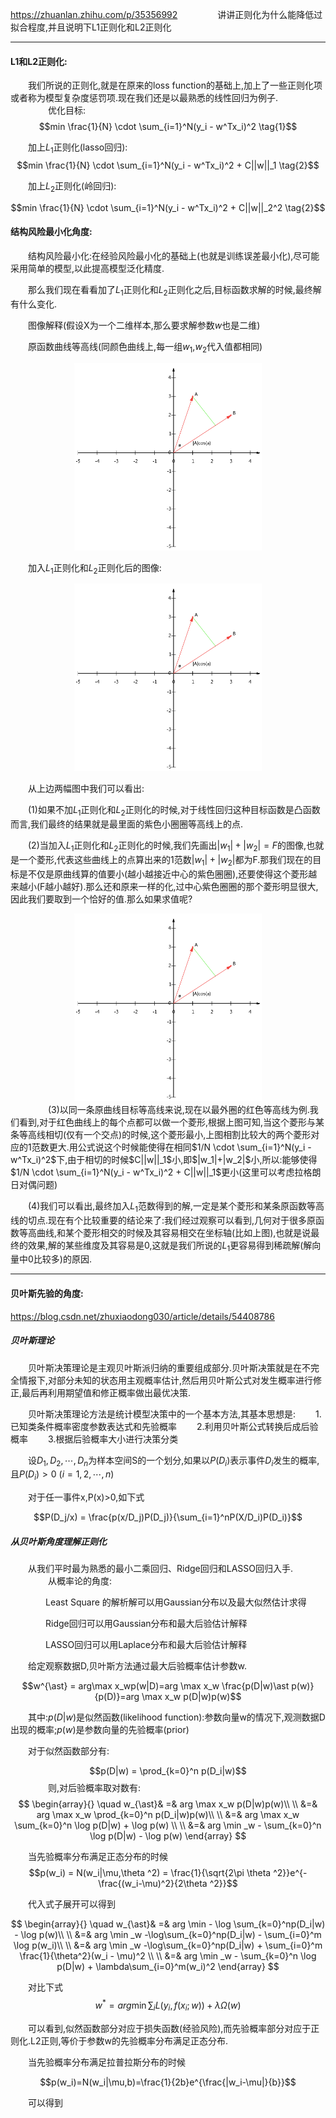 https://zhuanlan.zhihu.com/p/35356992
　　
　　讲讲正则化为什么能降低过拟合程度,并且说明下L1正则化和L2正则化
  
  ---
  
#### L1和L2正则化:

　　我们所说的正则化,就是在原来的loss function的基础上,加上了一些正则化项或者称为模型复杂度惩罚项.现在我们还是以最熟悉的线性回归为例子.
　　
　　优化目标:
  $$min \frac{1}{N} \cdot \sum_{i=1}^N(y_i - w^Tx_i)^2 \tag{1}$$
  
　　加上$L_1$正则化(lasso回归):
  $$min \frac{1}{N} \cdot \sum_{i=1}^N(y_i - w^Tx_i)^2  + C||w||_1 \tag{2}$$
  
　　加上$L_2$正则化(岭回归):
  
$$min \frac{1}{N} \cdot \sum_{i=1}^N(y_i - w^Tx_i)^2  + C||w||_2^2 \tag{2}$$

#### 结构风险最小化角度:

　　结构风险最小化:在经验风险最小化的基础上(也就是训练误差最小化),尽可能采用简单的模型,以此提高模型泛化精度.
  
　　那么我们现在看看加了$L_1$正则化和$L_2$正则化之后,目标函数求解的时候,最终解有什么变化.
  
　　图像解释(假设X为一个二维样本,那么要求解参数$w$也是二维)
  
　　原函数曲线等高线(同颜色曲线上,每一组$w_1$,$w_2$代入值都相同)
  <div align=center><img width="300" height="300" src="https://github.com/xiagote/MachineLearning/blob/master/PCA/2d_projection.png"/></div>
  
　　加入$L_1$正则化和$L_2$正则化后的图像:
  <div align=center><img width="300" height="300" src="https://github.com/xiagote/MachineLearning/blob/master/PCA/2d_projection.png"/></div>
  
　　从上边两幅图中我们可以看出:

　　(1)如果不加$L_1$正则化和$L_2$正则化的时候,对于线性回归这种目标函数是凸函数而言,我们最终的结果就是最里面的紫色小圈圈等高线上的点.
  
　　(2)当加入$L_1$正则化和$L_2$正则化的时候,我们先画出$|w_1| + |w_2| = F$的图像,也就是一个菱形,代表这些曲线上的点算出来的1范数$|w_1| + |w_2|$都为F.那我们现在的目标是不仅是原曲线算的值要小(越小越接近中心的紫色圈圈),还要使得这个菱形越来越小(F越小越好).那么还和原来一样的化,过中心紫色圈圈的那个菱形明显很大,因此我们要取到一个恰好的值.那么如果求值呢?
 
 <div align=center><img width="300" height="300" src="https://github.com/xiagote/MachineLearning/blob/master/PCA/2d_projection.png"/></div>
　　
　　(3)以同一条原曲线目标等高线来说,现在以最外圈的红色等高线为例.我们看到,对于红色曲线上的每个点都可以做一个菱形,根据上图可知,当这个菱形与某条等高线相切(仅有一个交点)的时候,这个菱形最小,上图相割比较大的两个菱形对应的1范数更大.用公式说这个时候能使得在相同$1/N \cdot \sum_{i=1}^N(y_i - w^Tx_i)^2$下,由于相切的时候$C||w||_1$小,即$|w_1|+|w_2|$小,所以:能够使得$1/N \cdot \sum_{i=1}^N(y_i - w^Tx_i)^2 + C||w||_1$更小(这里可以考虑拉格朗日对偶问题)
  
　　(4)我们可以看出,最终加入$L_1$范数得到的解,一定是某个菱形和某条原函数等高线的切点.现在有个比较重要的结论来了:我们经过观察可以看到,几何对于很多原函数等高曲线,和某个菱形相交的时候及其容易相交在坐标轴(比如上图),也就是说最终的效果,解的某些维度及其容易是0,这就是我们所说的$L_1$更容易得到稀疏解(解向量中0比较多)的原因.
  
  ---
  
 #### 贝叶斯先验的角度:
 
https://blog.csdn.net/zhuxiaodong030/article/details/54408786

##### 贝叶斯理论

　　贝叶斯决策理论是主观贝叶斯派归纳的重要组成部分.贝叶斯决策就是在不完全情报下,对部分未知的状态用主观概率估计,然后用贝叶斯公式对发生概率进行修正,最后再利用期望值和修正概率做出最优决策.
  
　　贝叶斯决策理论方法是统计模型决策中的一个基本方法,其基本思想是:
　　1.已知类条件概率密度参数表达式和先验概率
　　2.利用贝叶斯公式转换后成后验概率
　　3.根据后验概率大小进行决策分类
  
　　设$D_1,D_2,\cdots,D_n$为样本空间S的一个划分,如果以$P(D_i)$表示事件$D_i$发生的概率,且$P(D_i)>0\ (i=1,2,\cdots,n)$
  
　　对于任一事件x,P(x)>0,如下式
  
$$P(D_j/x) = \frac{p(x/D_j)P(D_j)}{\sum_{i=1}^nP(X/D_i)P(D_i)}$$

##### 从贝叶斯角度理解正则化

　　从我们平时最为熟悉的最小二乘回归、Ridge回归和LASSO回归入手.
　　
　　从概率论的角度:

　　　　Least Square 的解析解可以用Gaussian分布以及最大似然估计求得

　　　　Ridge回归可以用Gaussian分布和最大后验估计解释

　　　　LASSO回归可以用Laplace分布和最大后验估计解释

　　给定观察数据D,贝叶斯方法通过最大后验概率估计参数w.
  
$$w^{\ast} = arg\max x_wp(w|D)=arg \max x_w \frac{p(D|w)\ast p(w)}{p(D)}=arg \max x_w p(D|w)p(w)$$

　　其中:$p(D|w)$是似然函数(likelihood function):参数向量w的情况下,观测数据D出现的概率;$p(w)$是参数向量的先验概率(prior)
  
　　对于似然函数部分有:
  
  $$p(D|w) = \prod_{k=0}^n p(D_i|w)$$
　　
　　则,对后验概率取对数有:
$$
  \begin{array}{}
  \quad w_{\ast}& =& arg \max x_w p(D|w)p(w)\\
  \\
  &=& arg \max x_w \prod_{k=0}^n p(D_i|w)p(w)\\
  \\
  &=& arg \max x_w \sum_{k=0}^n \log p(D|w) + \log p(w) \\
  \\
  &=& arg \min _w - \sum_{k=0}^n \log p(D|w) - \log p(w)
  \end{array}
$$

　　当先验概率分布满足正态分布的时候
　　$$p(w_i) = N(w_i|\mu,\theta ^2) = \frac{1}{\sqrt{2\pi \theta ^2}}e^{-\frac{(w_i-\mu)^2}{2\theta ^2}}$$
  
　　代入式子展开可以得到
  
$$
  \begin{array}{}
  \quad w_{\ast}& =& arg \min - \log \sum_{k=0}^np(D_i|w) - \log p(w)\\
  \\
  &=& arg \min _w -\log\sum_{k=0}^np(D_i|w) - \sum_{i=0}^m \log p(w_i)\\
  \\
  &=& arg \min _w -\log\sum_{k=0}^np(D_i|w) + \sum_{i=0}^m \frac{1}{\theta^2}(w_i - \mu)^2 \\
  \\
  &=& arg \min _w - \sum_{k=0}^n \log p(D|w) + \lambda\sum_{i=0}^m(w_i)^2
  \end{array}
$$

　　对比下式
$$w^{\ast} = arg \min\sum_{i}L(y_i,f(x_i;w))+\lambda \Omega(w)$$

　　可以看到,似然函数部分对应于损失函数(经验风险),而先验概率部分对应于正则化.L2正则,等价于参数w的先验概率分布满足正态分布.
  
　　当先验概率分布满足拉普拉斯分布的时候
  
  $$p(w_i)=N(w_i|\mu,b)=\frac{1}{2b}e^{\frac{|w_i-\mu|}{b}}$$

　　可以得到
